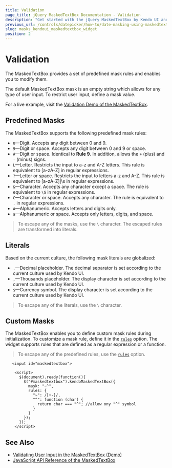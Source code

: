 ```yaml
---
title: Validation
page_title: jQuery MaskedTextBox Documentation - Validation
description: "Get started with the jQuery MaskedTextBox by Kendo UI and use its predefined and custom masks."
previous_url: /controls/datepicker/how-to/date-masking-using-maskedtextbox
slug: masks_kendoui_maskedtextbox_widget
position: 2
---
```


# Validation

The MaskedTextBox provides a set of predefined mask rules and enables you to modify them.

The default MaskedTextBox mask is an empty string which allows for any type of user input. To restrict user input, define a mask value.

For a live example, visit the [Validation Demo of the MaskedTextBox](https://demos.telerik.com/kendo-ui/maskedtextbox/validation).


## Predefined Masks

The MaskedTextBox supports the following predefined mask rules:
- `0`&mdash;Digit. Accepts any digit between 0 and 9.
- `9`&mdash;Digit or space. Accepts any digit between 0 and 9 or space.
- `#`&mdash;Digit or space. Identical to **Rule 9**. In addition, allows the `+` (plus) and `-` (minus) signs.
- `L`&mdash;Letter. Restricts the input to a-z and A-Z letters. This rule is equivalent to [a-zA-Z] in regular expressions.
- `?`&mdash;Letter or space. Restricts the input to letters a-z and A-Z. This rule is equivalent to [a-zA-Z]|\s in regular expressions.
- `&`&mdash;Character. Accepts any character except a space. The rule is equivalent to `\S` in regular expressions.
- `C`&mdash;Character or space. Accepts any character. The rule is equivalent to `.` in regular expressions.
- `A`&mdash;Alphanumeric. Accepts letters and digits only.
- `a`&mdash;Alphanumeric or space. Accepts only letters, digits, and space.

> To escape any of the masks, use the `\` character. The escaped rules are transformed into literals.

## Literals

Based on the current culture, the following mask literals are globalized:
- `.`&mdash;Decimal placeholder. The decimal separator is set according to the current culture used by Kendo UI.
- `,`&mdash;Thousands placeholder. The display character is set according to the current culture used by Kendo UI.
- `$`&mdash;Currency symbol. The display character is set according to the current culture used by Kendo UI.

> To escape any of the literals, use the `\` character.

## Custom Masks

The MaskedTextBox enables you to define custom mask rules during initialization. To customize a mask rule, define it in the [`rules`](/api/web/maskedtextbox#configuration-rules) option. The widget supports rules that are defined as a regular expression or a function.

> To escape any of the predefined rules, use the [`rules`](/api/web/maskedtextbox#configuration-rules) option.

```dojo
   <input id="maskedtextbox">

    <script>
      $(document).ready(function(){
        $("#maskedtextbox").kendoMaskedTextBox({
          mask: "~^",
          rules: {
            "~": /[+-]/,
            "^": function (char) {
              return char === "^"; //allow ony "^" symbol
            }
          }
        });
      });
    </script>
```

## See Also

* [Validating User Input in the MaskedTextBox (Demo)](https://demos.telerik.com/kendo-ui/maskedtextbox/validation)
* [JavaScript API Reference of the MaskedTextBox](/api/javascript/ui/maskedtextbox)
